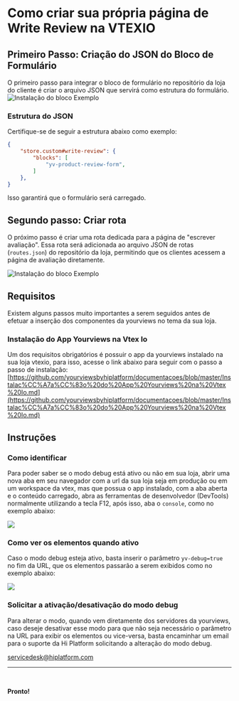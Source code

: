 


# Como criar sua própria página de Write Review na VTEXIO
  
## Primeiro Passo: Criação do JSON do Bloco de Formulário

O primeiro passo para integrar o bloco de formulário no repositório da loja do cliente é criar o arquivo JSON que servirá como estrutura do formulário.
![Instalação do bloco Exemplo](https://i.imgur.com/4Trl5pf.png)

### Estrutura do JSON
Certifique-se de seguir a estrutura abaixo como exemplo:

```json
{
	"store.custom#write-review": {
		"blocks": [
			"yv-product-review-form",
		]
	},
}

```
Isso garantirá que o formulário será carregado.
## Segundo passo: Criar rota
O próximo passo é criar uma rota dedicada para a página de "escrever avaliação". Essa rota será adicionada ao arquivo JSON de rotas (```routes.json```) do repositório da loja, permitindo que os clientes acessem a página de avaliação diretamente.
  
![Instalação do bloco Exemplo](https://i.imgur.com/4Trl5pf.png)
## Requisitos  

Existem alguns passos muito importantes a serem seguidos antes de efetuar a inserção dos componentes da yourviews no tema da sua loja.    

### Instalação do App Yourviews na Vtex Io  
  
Um dos requisitos obrigatórios é possuir o app da yourviews instalado na sua loja vtexio, para isso, acesse o link abaixo para seguir com o passo a passo de instalação:  
[https://github.com/yourviewsbyhiplatform/documentacoes/blob/master/Instalac%CC%A7a%CC%83o%20do%20App%20Yourviews%20na%20Vtex%20Io.md](https://github.com/yourviewsbyhiplatform/documentacoes/blob/master/Instalac%CC%A7a%CC%83o%20do%20App%20Yourviews%20na%20Vtex%20Io.md)  
  

## Instruções

### Como identificar
Para poder saber se o modo debug está ativo ou não em sua loja, abrir uma nova aba em seu navegador com a url da sua loja seja em produção ou em um workspace da vtex, mas que possua o app instalado, com a aba aberta e o conteúdo carregado, abra as ferramentas de desenvolvedor (DevTools) normalmente utilizando a tecla F12, após isso, aba o `console`, como no exemplo abaixo:

![](https://i.imgur.com/J6q4aX3.png)

### Como ver os elementos quando ativo

Caso o modo debug esteja ativo, basta inserir o parâmetro `yv-debug=true` no fim da URL, que os elementos passarão a serem exibidos como no exemplo abaixo:

![](https://i.imgur.com/mRUDiiT.png)

### Solicitar a ativação/desativação do modo debug

Para alterar o modo, quando vem diretamente dos servidores da yourviews, caso deseje desativar esse modo para que não seja necessário o parâmetro na URL para exibir os elementos ou vice-versa, basta encaminhar um email para o suporte da Hi Platform solicitando a alteração do modo debug.

servicedesk@hiplatform.com

<hr>  
<br>  
  

**Pronto!**  
<!--stackedit_data:
eyJoaXN0b3J5IjpbLTk0ODk0MzcxOCwxMjcyOTQ1NTE0XX0=
-->